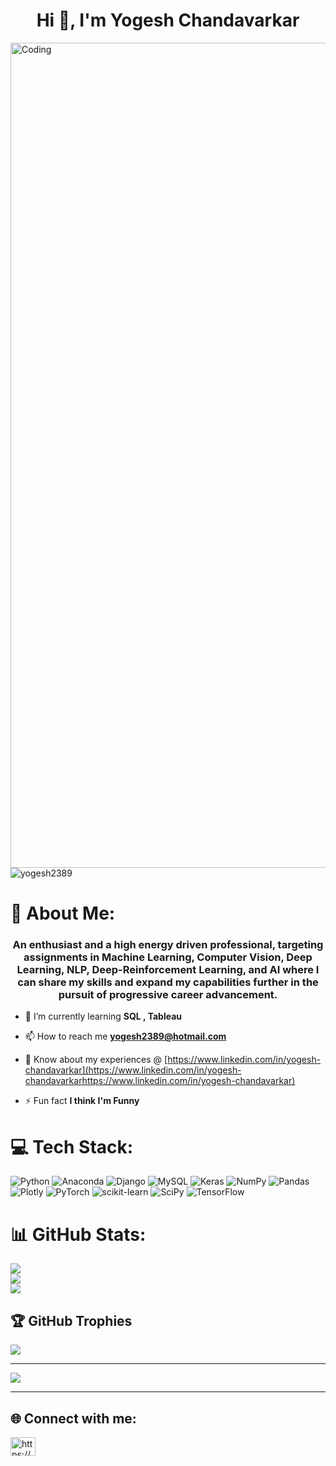 
<h1 align="center">Hi 👋, I'm Yogesh Chandavarkar</h1>

<img align="right" alt="Coding" width="1320" src="https://code.org/images/ai/ailab.gif">

<p align="left"> <img src="https://komarev.com/ghpvc/?username=yogesh2389&label=Profile%20views&color=0e75b6&style=flat" alt="yogesh2389" /> </p>



# 💫 About Me:

<h3 align="center">An enthusiast and a high energy driven professional, targeting assignments in Machine Learning, Computer Vision, Deep Learning, NLP, Deep-Reinforcement Learning, and AI where I can share my skills and expand my capabilities further in the pursuit of progressive career advancement.</h3>

- 🌱 I’m currently learning **SQL , Tableau**

- 📫 How to reach me **yogesh2389@hotmail.com**

- 📄 Know about my experiences @ [https://www.linkedin.com/in/yogesh-chandavarkar](https://www.linkedin.com/in/yogesh-chandavarkarhttps://www.linkedin.com/in/yogesh-chandavarkar)

- ⚡ Fun fact **I think I'm Funny**


# 💻 Tech Stack:
![Python](https://img.shields.io/badge/python-3670A0?style=for-the-badge&logo=python&logoColor=ffdd54) ![Anaconda](https://img.shields.io/badge/Anaconda-%2344A833.svg?style=for-the-badge&logo=anaconda&logoColor=white) ![Django](https://img.shields.io/badge/django-%23092E20.svg?style=for-the-badge&logo=django&logoColor=white) ![MySQL](https://img.shields.io/badge/mysql-%2300f.svg?style=for-the-badge&logo=mysql&logoColor=white) ![Keras](https://img.shields.io/badge/Keras-%23D00000.svg?style=for-the-badge&logo=Keras&logoColor=white) ![NumPy](https://img.shields.io/badge/numpy-%23013243.svg?style=for-the-badge&logo=numpy&logoColor=white) ![Pandas](https://img.shields.io/badge/pandas-%23150458.svg?style=for-the-badge&logo=pandas&logoColor=white) ![Plotly](https://img.shields.io/badge/Plotly-%233F4F75.svg?style=for-the-badge&logo=plotly&logoColor=white) ![PyTorch](https://img.shields.io/badge/PyTorch-%23EE4C2C.svg?style=for-the-badge&logo=PyTorch&logoColor=white) ![scikit-learn](https://img.shields.io/badge/scikit--learn-%23F7931E.svg?style=for-the-badge&logo=scikit-learn&logoColor=white) ![SciPy](https://img.shields.io/badge/SciPy-%230C55A5.svg?style=for-the-badge&logo=scipy&logoColor=%white) ![TensorFlow](https://img.shields.io/badge/TensorFlow-%23FF6F00.svg?style=for-the-badge&logo=TensorFlow&logoColor=white)

# 📊 GitHub Stats:
![](https://github-readme-stats.vercel.app/api?username=yogesh2389&theme=radical&hide_border=false&include_all_commits=false&count_private=true)<br/>
![](https://github-readme-streak-stats.herokuapp.com/?user=yogesh2389&theme=radical&hide_border=false)<br/>
![](https://github-readme-stats.vercel.app/api/top-langs/?username=yogesh2389&theme=radical&hide_border=false&include_all_commits=false&count_private=true&layout=compact)

## 🏆 GitHub Trophies
![](https://github-profile-trophy.vercel.app/?username=yogesh2389&theme=radical&no-frame=false&no-bg=true&margin-w=4)

---
[![](https://visitcount.itsvg.in/api?id=yogesh2389&icon=0&color=0)](https://visitcount.itsvg.in)

---


## 🌐 Connect with me:

<p align="left">
<a href="https://linkedin.com/in/https://www.linkedin.com/in/yogesh-chandavarkar" target="blank"><img align="center" src="https://raw.githubusercontent.com/rahuldkjain/github-profile-readme-generator/master/src/images/icons/Social/linked-in-alt.svg" alt="https://www.linkedin.com/in/yogesh-chandavarkar" height="30" width="40" /></a>
</p>





